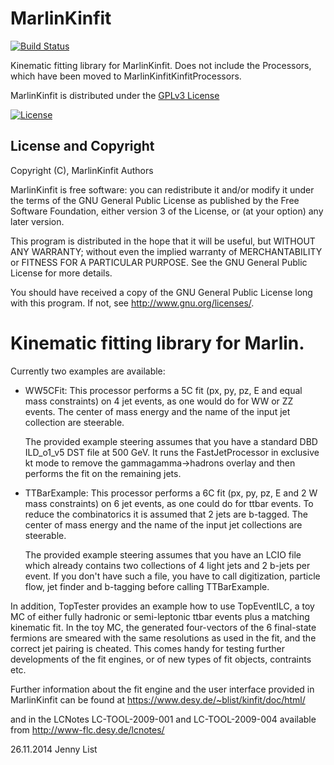 # MarlinKinfit
[![Build Status](https://travis-ci.org/iLCSoft/MarlinKinfit.svg?branch=master)](https://travis-ci.org/iLCSoft/MarlinKinfit)

Kinematic fitting library for MarlinKinfit. Does not include the Processors, which have been moved
to MarlinKinfitKinfitProcessors.

MarlinKinfit is distributed under the [GPLv3 License](http://www.gnu.org/licenses/gpl-3.0.en.html)

[![License](https://www.gnu.org/graphics/gplv3-127x51.png)](https://www.gnu.org/licenses/gpl-3.0.en.html)


## License and Copyright
Copyright (C), MarlinKinfit Authors

MarlinKinfit is free software: you can redistribute it and/or modify it under the terms of the GNU General Public License as published by the Free Software Foundation, either version 3 of the License, or (at your option) any later version.

This program is distributed in the hope that it will be useful, but WITHOUT ANY WARRANTY; without even the implied warranty of MERCHANTABILITY or FITNESS FOR A PARTICULAR PURPOSE.  See the GNU General Public License for more details.

You should have received a copy of the GNU General Public License long with this program.  If not, see <http://www.gnu.org/licenses/>.


# Kinematic fitting library for Marlin.

Currently two examples are available:

- WW5CFit: This processor performs a 5C fit (px, py, pz, E and equal
  mass constraints) on 4 jet events, as one would do for WW or ZZ
  events. The center of mass energy and the name of the input jet
  collection are steerable.

  The provided example steering assumes that you have a standard DBD
  ILD_o1_v5 DST file at 500 GeV. It runs the FastJetProcessor in exclusive
  kt mode to remove the gammagamma->hadrons overlay and then performs
  the fit on the remaining jets.

- TTBarExample: This processor performs a 6C fit (px, py, pz, E and 2 W
  mass constraints) on 6 jet events, as one could do for ttbar
  events. To reduce the combinatorics it is assumed that 2 jets are
  b-tagged. The center of mass energy and the name of the input jet
  collections are steerable.

  The provided example steering assumes that you have an LCIO file which
  already contains two collections of 4 light jets and 2 b-jets per
  event. If you don't have such a file, you have to call digitization,
  particle flow, jet finder and b-tagging before calling TTBarExample.

In addition, TopTester provides an example how to use TopEventILC,
a toy MC of either fully hadronic or semi-leptonic ttbar events
plus a matching kinematic fit. In the toy MC, the generated four-vectors
of the 6 final-state fermions are smeared with the same resolutions as
used in the fit, and the correct jet pairing is cheated. This comes
handy for testing further developments of the fit engines, or of new
types of fit objects, contraints etc.

Further information about the fit engine and the user interface provided
in MarlinKinfit can be found at
https://www.desy.de/~blist/kinfit/doc/html/

and in the LCNotes LC-TOOL-2009-001 and LC-TOOL-2009-004 available from
http://www-flc.desy.de/lcnotes/

26.11.2014 Jenny List
